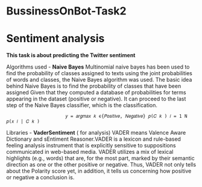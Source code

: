 # BussinessOnBot-Task2

# Sentiment analysis

**This task is about predicting the Twitter sentiment**

Algorithms used - **Naive Bayes**
                               Multinomial naive  bayes has been used to find the probability of classes assigned to texts using the joint probabilities of words and classes, the Naive Bayes algorithm was used. The basic idea behind Naive Bayes is to find the probability of classes that have been assigned
Given that they computed a database of probabilities for terms appearing in the dataset (positive or negative). It can proceed to the last step of the Naive Bayes classifier, which is the classification.

                          𝑦 = 𝑎𝑟𝑔𝑚𝑎𝑥 𝑘 ϵ{𝑃𝑜𝑠𝑖𝑡𝑖𝑣𝑒, 𝑁𝑒𝑔𝑎𝑡𝑖𝑣𝑒} 𝑝(𝐶 𝑘 ) 𝑖 = 1 N 𝑝(𝑥 𝑖 | 𝐶 𝑘 )

Libraries - **VaderSentiment** ( for analysis)
                             VADER means Valence Aware Dictionary and sEntiment Reasoner.VADER is a lexicon and rule-based feeling analysis instrument that is explicitly sensitive to suppositions communicated in web-based media. VADER utilizes a mix of lexical highlights (e.g., words) that are, for the most part, marked by their semantic direction as one or the other positive or negative. Thus, VADER not only tells about the Polarity score yet, in addition, it tells us concerning how positive or negative a conclusion is.
